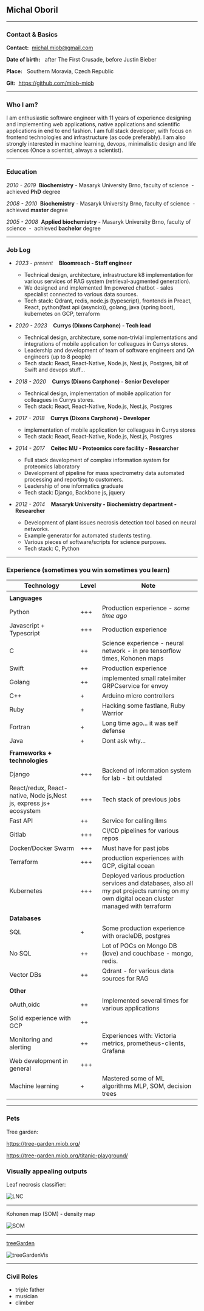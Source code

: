 
## Michal Oboril 
___

### Contact & Basics

**Contact:** &nbsp;michal.miob@gmail.com

**Date of birth:** &nbsp; after The First Crusade, before Justin Bieber

**Place:** &nbsp; Southern Moravia, Czech Republic

**Git:** &nbsp;https://github.com/miob-miob


---

### Who I am?

I am enthusiastic software engineer with 11 years of experience designing and 
implementing web applications, native applications and scientific applications in end to end fashion. 
I am full stack developer, with focus on frontend technologies and infrastructure (as code preferably).
I am also strongly interested in machine learning, devops, minimalistic design and life sciences (Once a scientist, always a scientist).

---

### Education

*2010 - 2019* &nbsp;**Biochemistry** - Masaryk University Brno, faculty of science &nbsp;-&nbsp; achieved **PhD** degree


*2008 - 2010* &nbsp;**Biochemistry** - Masaryk University Brno, faculty of science  &nbsp;-&nbsp; achieved **master** degree


*2005 - 2008* &nbsp;**Applied biochemistry** - Masaryk University Brno, faculty of science  &nbsp;-&nbsp; achieved **bachelor** degree

---

### Job Log
* *2023 - present* &nbsp;&nbsp;  **Bloomreach - Staff engineer**
  * Technical design, architecture, infrastructure k8 implementation for various services of RAG system (retrieval-augmented generation).
  * We designed and implemented llm powered chatbot - sales specialist connected to various data sources.
  * Tech stack: Qdrant, redis, node.js (typescript), frontends in Preact, React, python(fast api (asyncio)), golang, java (spring boot), kubernetes on GCP, terraform


* *2020 - 2023* &nbsp;&nbsp;  **Currys (Dixons Carphone) - Tech lead** 
    * Technical design, architecture, some non-trivial implementations and integrations of mobile application for colleagues in Currys stores.
    * Leadership and development of team of software engineers and QA engineers (up to 8 people) 
    * Tech stack: React, React-Native, Node.js, Nest.js, Postgres, bit of Swift and devops stuff...
  

* *2018 - 2020* &nbsp;&nbsp; **Currys (Dixons Carphone) - Senior Developer** 
  * Technical design, implementation of mobile application for colleagues in Currys stores.
  * Tech stack: React, React-Native, Node.js, Nest.js, Postgres
  

* *2017 - 2018* &nbsp;&nbsp; **Currys (Dixons Carphone) - Developer**
  * implementation of mobile application for colleagues in Currys stores
  * Tech stack: React, React-Native, Node.js, Nest.js, Postgres
  

* *2014 - 2017* &nbsp;&nbsp;  **Ceitec MU - Proteomics core facility - Researcher**
  * Full stack development of complex information system for proteomics laboratory
  * Development of pipeline for mass spectrometry data automated processing and reporting to customers.
  * Leadership of one informatics graduate
  * Tech stack: Django, Backbone js, jquery
  

* *2012 - 2014* &nbsp;&nbsp;  **Masaryk University - Biochemistry department - Researcher**
  * Development of plant issues necrosis detection tool based on neural networks.
  * Example generator for automated students testing.
  * Various pieces of software/scripts for science purposes. 
  * Tech stack: C, Python
  

---

### Experience (sometimes you win sometimes you learn)




| Technology                                                        | Level | Note                                                                                                                                       |
|-------------------------------------------------------------------|-------|--------------------------------------------------------------------------------------------------------------------------------------------|
|                                                                   |       |                                                                                                                                            |
| **Languages**                                                     |
| Python                                                            | +++   | Production experience - *some time ago*                                                                                                    |
| Javascript + Typescript                                           | +++   | Production experience                                                                                                                      |
| C                                                                 | ++    | Science experience - neural network - in pre tensorflow times, Kohonen maps                                                                |
| Swift                                                             | ++    | Production experience                                                                                                                      |
| Golang                                                            | ++    | implemented small ratelimiter GRPCservice for envoy                                                                                        |
| C++                                                               | +     | Arduino micro controllers                                                                                                                  |
| Ruby                                                              | +     | Hacking some fastlane, Ruby Warrior                                                                                                        |
| Fortran                                                           | +     | Long time ago... it was self defense                                                                                                       |
| Java                                                              | +     | Dont ask why...                                                                                                                            |
|                                                                   |       |
| **Frameworks + technologies**                                     |       |                                                                                                                                            |
| Django                                                            | +++   | Backend of information system for lab - bit outdated                                                                                       |
| React/redux, React-native, Node js,Nest js, express js+ ecosystem | +++   | Tech stack of previous jobs                                                                                                                |
| Fast API                                                          | ++    | Service for calling llms                                                                                                                   |
| Gitlab                                                            | +++   | CI/CD pipelines for various repos                                                                                                          |
| Docker/Docker Swarm                                               | +++   | Must have for past jobs                                                                                                                    |
| Terraform                                                         | +++   | production experiences with GCP, digital ocean                                                                                             |
| Kubernetes                                                        | +++   | Deployed various production services and databases, also all my pet projects running on my own digital ocean cluster managed with terraform |
|                                                                   |       |                                                                                                                                            |
| **Databases**                                                     |       |                                                                                                                                            |
| SQL                                                               | +     | Some production experience with oracleDB, postgres                                                                                         |
| No SQL                                                            | ++    | Lot of POCs on Mongo DB (love) and couchbase - mongo, redis.                                                                               |
| Vector DBs                                                        | ++    | Qdrant - for various data sources for RAG                                                                                                  |
|                                                                   |       |                                                                                                                                            |
| **Other**                                                         |       |                                                                                                                                            |
| oAuth,oidc                                                        | ++    | Implemented several times for various applications                                                                                         |
| Solid experience with GCP                                         | ++    |                                                                                                                                |
| Monitoring and alerting                                           | ++    | Experiences with: Victoria metrics, prometheus-clients, Grafana                                                                            |
| Web development in general                                        | +++   |                                                                                                                                            |
| Machine learning                                                  | +     | Mastered some of ML algorithms MLP, SOM, decision trees                                                                                    |

---

### Pets

Tree garden:

https://tree-garden.miob.org/

https://tree-garden.miob.org/titanic-playground/

### Visually appealing outputs

Leaf necrosis classifier:

![LNC](https://github.com/miob-miob/miobCV/blob/master/images/lnc.png?raw=true)

---

Kohonen map (SOM) - density map

![SOM](https://github.com/miob-miob/miobCV/blob/master/images/som.png?raw=true)

---

[treeGarden](https://github.com/miob-miob/treeGarden)

![treeGardenVis](https://github.com/miob-miob/miobCV/blob/master/images/TreeGardenVisualization.png?raw=true)


---


### Civil Roles

* triple father
* musician
* climber








